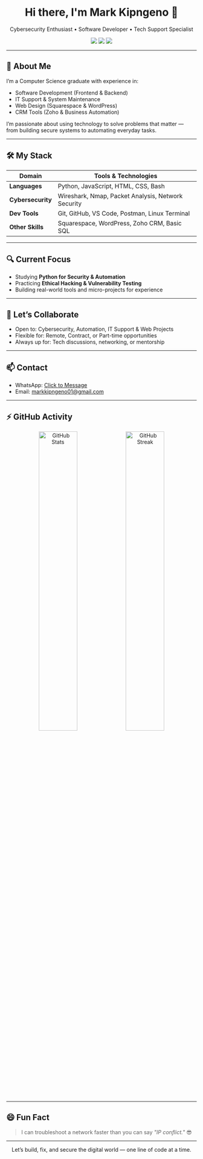 <h1 align="center">Hi there, I'm Mark Kipngeno 👋</h1>

<p align="center">
Cybersecurity Enthusiast • Software Developer • Tech Support Specialist  
</p>

<p align="center">
  <img src="https://img.shields.io/badge/Cybersecurity-Focused-blue" />
  <img src="https://img.shields.io/badge/Python-Learning-yellow" />
  <img src="https://img.shields.io/badge/Available_for-Freelance_&_Collab-success" />
</p>

---

## 💼 About Me

I’m a Computer Science graduate with experience in:

- Software Development (Frontend & Backend)
- IT Support & System Maintenance
- Web Design (Squarespace & WordPress)
- CRM Tools (Zoho & Business Automation)

I’m passionate about using technology to solve problems that matter — from building secure systems to automating everyday tasks.

---

## 🛠️ My Stack

| Domain            | Tools & Technologies |
| ----------------- | -------------------- |
| **Languages**     | Python, JavaScript, HTML, CSS, Bash |
| **Cybersecurity** | Wireshark, Nmap, Packet Analysis, Network Security |
| **Dev Tools**     | Git, GitHub, VS Code, Postman, Linux Terminal |
| **Other Skills**  | Squarespace, WordPress, Zoho CRM, Basic SQL |

---

## 🔍 Current Focus

- Studying **Python for Security & Automation**
- Practicing **Ethical Hacking & Vulnerability Testing**
- Building real-world tools and micro-projects for experience

---

## 🤝 Let’s Collaborate

- Open to: Cybersecurity, Automation, IT Support & Web Projects
- Flexible for: Remote, Contract, or Part-time opportunities
- Always up for: Tech discussions, networking, or mentorship

---

## 📫 Contact

- WhatsApp: [Click to Message](https://wa.me/254700781538)  
- Email: markkipngeno01@gmail.com  

---

## ⚡ GitHub Activity

<p align="center">
  <img src="https://github-readme-stats.vercel.app/api?username=Markkigen&show_icons=true&theme=tokyonight" alt="GitHub Stats" width="45%" />
  <img src="https://github-readme-streak-stats.herokuapp.com/?user=Markkigen&theme=tokyonight" alt="GitHub Streak" width="45%"/>
</p>

---

## 😄 Fun Fact

> I can troubleshoot a network faster than you can say _"IP conflict."_ 😎

---

<p align="center">
Let’s build, fix, and secure the digital world — one line of code at a time.
</p>
